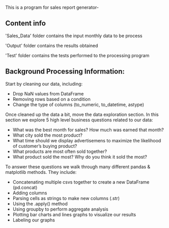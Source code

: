 This is a program for sales report generator- 

## Content info 

'Sales_Data' folder contains the input monthly data to be process

'Output' folder contains the results obtained

'Test' folder contains the tests performed to the processing program 

## Background Processing Information:

Start by cleaning our data, including:
- Drop NaN values from DataFrame
- Removing rows based on a condition
- Change the type of columns (to_numeric, to_datetime, astype)

Once cleaned up the data a bit, move the data exploration section. In this section we explore 5 high level business questions related to our data:
- What was the best month for sales? How much was earned that month?
- What city sold the most product?
- What time should we display advertisemens to maximize the likelihood of customer’s buying product?
- What products are most often sold together?
- What product sold the most? Why do you think it sold the most?

To answer these questions we walk through many different pandas & matplotlib methods. They include:
- Concatenating multiple csvs together to create a new DataFrame (pd.concat)
- Adding columns
- Parsing cells as strings to make new columns (.str)
- Using the .apply() method
- Using groupby to perform aggregate analysis
- Plotting bar charts and lines graphs to visualize our results
- Labeling our graphs

